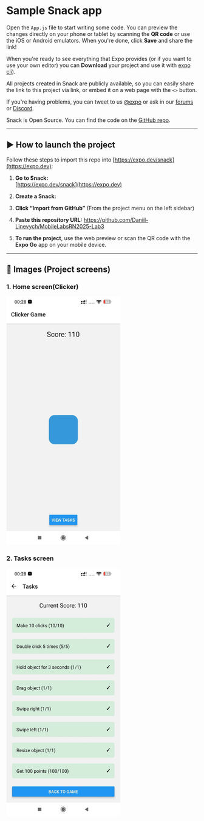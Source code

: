 # Sample Snack app

Open the `App.js` file to start writing some code. You can preview the changes directly on your phone or tablet by scanning the **QR code** or use the iOS or Android emulators. When you're done, click **Save** and share the link!

When you're ready to see everything that Expo provides (or if you want to use your own editor) you can **Download** your project and use it with [expo cli](https://docs.expo.dev/get-started/installation/#expo-cli)).

All projects created in Snack are publicly available, so you can easily share the link to this project via link, or embed it on a web page with the `<>` button.

If you're having problems, you can tweet to us [@expo](https://twitter.com/expo) or ask in our [forums](https://forums.expo.dev/c/expo-dev-tools/61) or [Discord](https://chat.expo.dev/).

Snack is Open Source. You can find the code on the [GitHub repo](https://github.com/expo/snack).

---

## ▶️ How to launch the project

Follow these steps to import this repo into [https://expo.dev/snack](https://expo.dev):

1. **Go to Snack:**  
   [https://expo.dev/snack](https://expo.dev)

2. **Create a Snack:**  

3. **Click “Import from GitHub”** (From the project menu on the left sidebar)

4. **Paste this repository URL:** https://github.com/Daniil-Linevych/MobileLabsRN2025-Lab3

5. **To run the project**, use the web preview or scan the QR code with the **Expo Go** app on your mobile device.

---

## 📸 Images (Project screens)

### 1. Home screen(Clicker) 
<img src="images/home.jpg" alt="Snack Project Loaded" width="300"/>

### 2. Tasks screen
<img src="images/tasks.jpg" alt="Snack Project Loaded" width="300"/>


